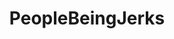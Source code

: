 ---
title: PeopleBeingJerks
crosslinks:
- livven
- reactiongifs
- hockey
- ihavesex
- WhyWereTheyFilming
- Serendipity
- autotldr
- gifs
- videos
- FlashTV
---
